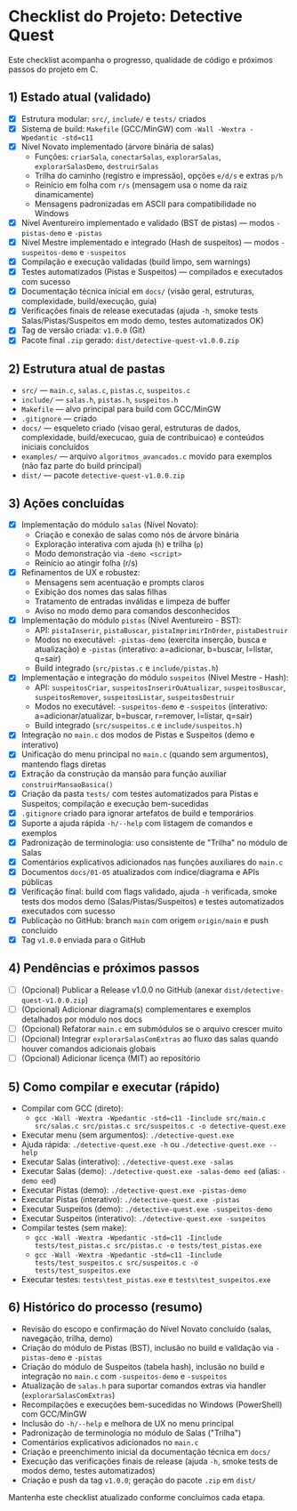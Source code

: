 # Checklist do Projeto: Detective Quest

Este checklist acompanha o progresso, qualidade de código e próximos passos do projeto em C.

## 1) Estado atual (validado)
- [x] Estrutura modular: `src/`, `include/` e `tests/` criados
- [x] Sistema de build: `Makefile` (GCC/MinGW) com `-Wall -Wextra -Wpedantic -std=c11`
- [x] Nível Novato implementado (árvore binária de salas)
  - Funções: `criarSala`, `conectarSalas`, `explorarSalas`, `explorarSalasDemo`, `destruirSalas`
  - Trilha do caminho (registro e impressão), opções `e/d/s` e extras `p/h`
  - Reinício em folha com `r/s` (mensagem usa o nome da raiz dinamicamente)
  - Mensagens padronizadas em ASCII para compatibilidade no Windows
- [x] Nível Aventureiro implementado e validado (BST de pistas) — modos `-pistas-demo` e `-pistas`
- [x] Nível Mestre implementado e integrado (Hash de suspeitos) — modos `-suspeitos-demo` e `-suspeitos`
- [x] Compilação e execução validadas (build limpo, sem warnings)
- [x] Testes automatizados (Pistas e Suspeitos) — compilados e executados com sucesso
- [x] Documentação técnica inicial em `docs/` (visão geral, estruturas, complexidade, build/execução, guia)
- [x] Verificações finais de release executadas (ajuda `-h`, smoke tests Salas/Pistas/Suspeitos em modo demo, testes automatizados OK)
- [x] Tag de versão criada: `v1.0.0` (Git)
- [x] Pacote final `.zip` gerado: `dist/detective-quest-v1.0.0.zip`

## 2) Estrutura atual de pastas
- `src/` — `main.c`, `salas.c`, `pistas.c`, `suspeitos.c`
- `include/` — `salas.h`, `pistas.h`, `suspeitos.h`
- `Makefile` — alvo principal para build com GCC/MinGW
- `.gitignore` — criado
- `docs/` — esqueleto criado (visao geral, estruturas de dados, complexidade, build/execucao, guia de contribuicao) e conteúdos iniciais concluídos
- `examples/` — arquivo `algoritmos_avancados.c` movido para exemplos (não faz parte do build principal)
- `dist/` — pacote `detective-quest-v1.0.0.zip`

## 3) Ações concluídas
- [x] Implementação do módulo `salas` (Nível Novato):
  - Criação e conexão de salas como nós de árvore binária
  - Exploração interativa com ajuda (`h`) e trilha (`p`)
  - Modo demonstração via `-demo <script>`
  - Reinício ao atingir folha (r/s)
- [x] Refinamentos de UX e robustez:
  - Mensagens sem acentuação e prompts claros
  - Exibição dos nomes das salas filhas
  - Tratamento de entradas inválidas e limpeza de buffer
  - Aviso no modo demo para comandos desconhecidos
- [x] Implementação do módulo `pistas` (Nível Aventureiro - BST):
  - API: `pistaInserir`, `pistaBuscar`, `pistaImprimirInOrder`, `pistaDestruir`
  - Modos no executável: `-pistas-demo` (exercita inserção, busca e atualização) e `-pistas` (interativo: a=adicionar, b=buscar, l=listar, q=sair)
  - Build integrado (`src/pistas.c` e `include/pistas.h`)
- [x] Implementação e integração do módulo `suspeitos` (Nível Mestre - Hash):
  - API: `suspeitosCriar`, `suspeitosInserirOuAtualizar`, `suspeitosBuscar`, `suspeitosRemover`, `suspeitosListar`, `suspeitosDestruir`
  - Modos no executável: `-suspeitos-demo` e `-suspeitos` (interativo: a=adicionar/atualizar, b=buscar, r=remover, l=listar, q=sair)
  - Build integrado (`src/suspeitos.c` e `include/suspeitos.h`)
- [x] Integração no `main.c` dos modos de Pistas e Suspeitos (demo e interativo)
- [x] Unificação do menu principal no `main.c` (quando sem argumentos), mantendo flags diretas
- [x] Extração da construção da mansão para função auxiliar `construirMansaoBasica()`
- [x] Criação da pasta `tests/` com testes automatizados para Pistas e Suspeitos; compilação e execução bem-sucedidas
- [x] `.gitignore` criado para ignorar artefatos de build e temporários
- [x] Suporte a ajuda rápida `-h/--help` com listagem de comandos e exemplos
- [x] Padronização de terminologia: uso consistente de "Trilha" no módulo de Salas
- [x] Comentários explicativos adicionados nas funções auxiliares do `main.c`
- [x] Documentos `docs/01-05` atualizados com índice/diagrama e APIs públicas
- [x] Verificação final: build com flags validado, ajuda `-h` verificada, smoke tests dos modos demo (Salas/Pistas/Suspeitos) e testes automatizados executados com sucesso
- [x] Publicação no GitHub: branch `main` com origem `origin/main` e push concluído
- [x] Tag `v1.0.0` enviada para o GitHub

## 4) Pendências e próximos passos
- [ ] (Opcional) Publicar a Release v1.0.0 no GitHub (anexar `dist/detective-quest-v1.0.0.zip`)
- [ ] (Opcional) Adicionar diagrama(s) complementares e exemplos detalhados por módulo nos docs
- [ ] (Opcional) Refatorar `main.c` em submódulos se o arquivo crescer muito
- [ ] (Opcional) Integrar `explorarSalasComExtras` ao fluxo das salas quando houver comandos adicionais globais
- [ ] (Opcional) Adicionar licença (MIT) ao repositório

## 5) Como compilar e executar (rápido)
- Compilar com GCC (direto):
  - `gcc -Wall -Wextra -Wpedantic -std=c11 -Iinclude src/main.c src/salas.c src/pistas.c src/suspeitos.c -o detective-quest.exe`
- Executar menu (sem argumentos): `./detective-quest.exe`
- Ajuda rápida: `./detective-quest.exe -h` ou `./detective-quest.exe --help`
- Executar Salas (interativo): `./detective-quest.exe -salas`
- Executar Salas (demo): `./detective-quest.exe -salas-demo eed` (alias: `-demo eed`)
- Executar Pistas (demo): `./detective-quest.exe -pistas-demo`
- Executar Pistas (interativo): `./detective-quest.exe -pistas`
- Executar Suspeitos (demo): `./detective-quest.exe -suspeitos-demo`
- Executar Suspeitos (interativo): `./detective-quest.exe -suspeitos`
- Compilar testes (sem make):
  - `gcc -Wall -Wextra -Wpedantic -std=c11 -Iinclude tests/test_pistas.c src/pistas.c -o tests/test_pistas.exe`
  - `gcc -Wall -Wextra -Wpedantic -std=c11 -Iinclude tests/test_suspeitos.c src/suspeitos.c -o tests/test_suspeitos.exe`
- Executar testes: `tests\test_pistas.exe` e `tests\test_suspeitos.exe`

## 6) Histórico do processo (resumo)
- Revisão do escopo e confirmação do Nível Novato concluído (salas, navegação, trilha, demo)
- Criação do módulo de Pistas (BST), inclusão no build e validação via `-pistas-demo` e `-pistas`
- Criação do módulo de Suspeitos (tabela hash), inclusão no build e integração no `main.c` com `-suspeitos-demo` e `-suspeitos`
- Atualização de `salas.h` para suportar comandos extras via handler (`explorarSalasComExtras`)
- Recompilações e execuções bem-sucedidas no Windows (PowerShell) com GCC/MinGW
- Inclusão do `-h/--help` e melhora de UX no menu principal
- Padronização de terminologia no módulo de Salas ("Trilha")
- Comentários explicativos adicionados no `main.c`
- Criação e preenchimento inicial da documentação técnica em `docs/`
- Execução das verificações finais de release (ajuda `-h`, smoke tests de modos demo, testes automatizados)
- Criação e push da tag `v1.0.0`; geração do pacote `.zip` em `dist/`

Mantenha este checklist atualizado conforme concluímos cada etapa.